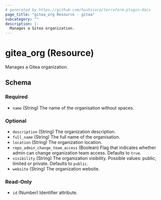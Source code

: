 ```yaml
---
# generated by https://github.com/hashicorp/terraform-plugin-docs
page_title: "gitea_org Resource - gitea"
subcategory: ""
description: |-
  Manages a Gitea organization.
---
```


# gitea_org (Resource)

Manages a Gitea organization.



<!-- schema generated by tfplugindocs -->
## Schema

### Required

- `name` (String) The name of the organisation without spaces.

### Optional

- `description` (String) The organization description.
- `full_name` (String) The full name of the organisation.
- `location` (String) The organization location.
- `repo_admin_change_team_access` (Boolean) Flag that indicates whether admin can change organization team access. Defaults to `true`.
- `visibility` (String) The organization visibility. Possible values: public, limited or private. Defaults to `public`.
- `website` (String) The organization website.

### Read-Only

- `id` (Number) Identifier attribute.


